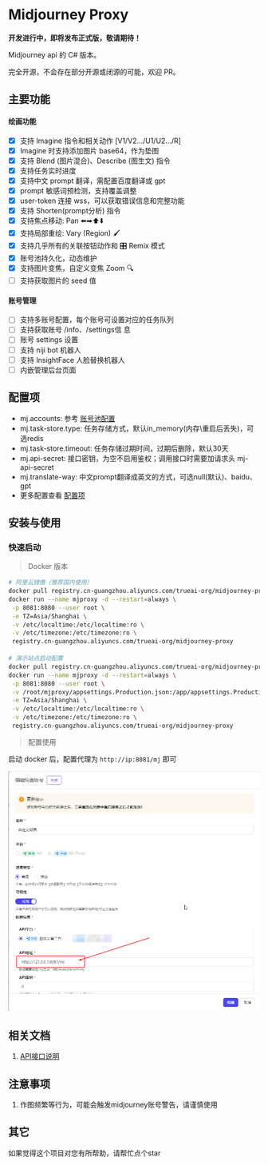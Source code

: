 # Midjourney Proxy

**开发进行中，即将发布正式版，敬请期待！**

Midjourney api 的 C# 版本。

完全开源，不会存在部分开源或闭源的可能，欢迎 PR。

## 主要功能

#### 绘画功能

- [x] 支持 Imagine 指令和相关动作 [V1/V2.../U1/U2.../R]
- [x] Imagine 时支持添加图片 base64，作为垫图
- [x] 支持 Blend (图片混合)、Describe (图生文) 指令
- [x] 支持任务实时进度
- [x] 支持中文 prompt 翻译，需配置百度翻译或 gpt
- [x] prompt 敏感词预检测，支持覆盖调整
- [x] user-token 连接 wss，可以获取错误信息和完整功能
- [x] 支持 Shorten(prompt分析) 指令
- [x] 支持焦点移动: Pan ⬅️➡⬆️⬇️
- [x] 支持局部重绘: Vary (Region) 🖌
- [x] 支持几乎所有的关联按钮动作和 🎛️ Remix 模式
- [x] 账号池持久化，动态维护
- [x] 支持图片变焦，自定义变焦 Zoom 🔍
- [ ] 支持获取图片的 seed 值

#### 账号管理

- [ ] 支持多账号配置，每个账号可设置对应的任务队列
- [ ] 支持获取账号 /info、/settings信 息
- [ ] 账号 settings 设置
- [ ] 支持 niji bot 机器人
- [ ] 支持 InsightFace 人脸替换机器人
- [ ] 内嵌管理后台页面

## 配置项
- mj.accounts: 参考 [账号池配置](./docs/config.md#%E8%B4%A6%E5%8F%B7%E6%B1%A0%E9%85%8D%E7%BD%AE%E5%8F%82%E8%80%83)
- mj.task-store.type: 任务存储方式，默认in_memory(内存\重启后丢失)，可选redis
- mj.task-store.timeout: 任务存储过期时间，过期后删除，默认30天
- mj.api-secret: 接口密钥，为空不启用鉴权；调用接口时需要加请求头 mj-api-secret
- mj.translate-way: 中文prompt翻译成英文的方式，可选null(默认)、baidu、gpt
- 更多配置查看 [配置项](./docs/config.md)

## 安装与使用

### 快速启动

> Docker 版本

```bash
# 阿里云镜像（推荐国内使用）
docker pull registry.cn-guangzhou.aliyuncs.com/trueai-org/midjourney-proxy
docker run --name mjproxy -d --restart=always \
 -p 8081:8080 --user root \
 -e TZ=Asia/Shanghai \
 -v /etc/localtime:/etc/localtime:ro \
 -v /etc/timezone:/etc/timezone:ro \
 registry.cn-guangzhou.aliyuncs.com/trueai-org/midjourney-proxy

# 演示站点启动配置
docker pull registry.cn-guangzhou.aliyuncs.com/trueai-org/midjourney-proxy
docker run --name mjproxy -d --restart=always \
 -p 8081:8080 --user root \
 -v /root/mjproxy/appsettings.Production.json:/app/appsettings.Production.json:ro \
 -e TZ=Asia/Shanghai \
 -v /etc/localtime:/etc/localtime:ro \
 -v /etc/timezone:/etc/timezone:ro \
 registry.cn-guangzhou.aliyuncs.com/trueai-org/midjourney-proxy
```

> 配置使用

启动 docker 后，配置代理为 `http://ip:8081/mj` 即可

![示例](./docs/screenshots/chrome_EDzoztHa2b.png)

## 相关文档
1. [API接口说明](./docs/api.md)

## 注意事项
1. 作图频繁等行为，可能会触发midjourney账号警告，请谨慎使用

## 其它
如果觉得这个项目对您有所帮助，请帮忙点个star